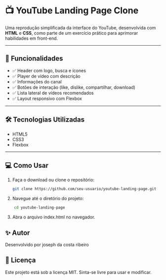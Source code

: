 # 📺 YouTube Landing Page Clone

Uma reprodução simplificada da interface do YouTube, desenvolvida com **HTML** e **CSS**, como parte de um exercício prático para aprimorar habilidades em front-end.

---

## 🚀 Funcionalidades

- ✅ Header com logo, busca e ícones
- ✅ Player de vídeo com descrição
- ✅ Informações do canal
- ✅ Botões de interação (like, dislike, compartilhar, download)
- ✅ Lista lateral de vídeos recomendados
- ✅ Layout responsivo com Flexbox

---

## 🛠️ Tecnologias Utilizadas

- HTML5
- CSS3
- Flexbox

---

## 💻 Como Usar

1. Faça o download ou clone o repositório:
   ```bash
   git clone https://github.com/seu-usuario/youtube-landing-page.git
   ```
2. Navegue até o diretório do projeto:
```bash
    cd youtube-landing-page

   ```
3. Abra o arquivo index.html no navegador.

## ✨ Autor

Desenvolvido por joseph da costa ribeiro

## 📄 Licença
Este projeto está sob a licença MIT. Sinta-se livre para usar e modificar.



